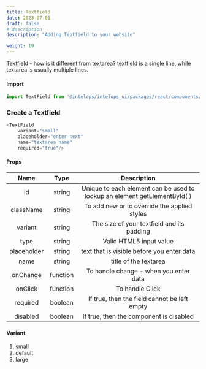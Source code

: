 ```yaml
---
title: Textfield
date: 2023-07-01
draft: false
# description
description: "Adding Textfield to your website"

weight: 19
---
```

Textfield - how is it different from textarea? textfield is a single line, while textarea is usually multiple lines.
 
#### Import 
```js
import TextField from '@intelops/intelops_ui/packages/react/components/TextField/src';
```

### Create a Textfield
```js
<TextField 
    variant="small"
    placeholder="enter text"
    name="textarea name"
    required="true"/>
```

#### Props

| **Name**    |  **Type**   |**Description**       |
| :----:      |    :----:   |    :----:            |
| id          | string      | Unique to each element can be used to lookup an element getElementById( ) |
| className   | string      | To add new or to override the applied styles |
| variant     | string      | The size of your textfield and its padding |
| type        | string      | Valid HTML5 input value |
| placeholder | string      | text that is visible before you enter data |
| name        | string       | title of the textarea |
| onChange    | function     | To handle change - when you enter data |
| onClick     | function     | To handle Click |
| required    | boolean      | If true, then the field cannot be left empty |
| disabled    | boolean      | If true, then the component is disabled |

#### Variant
1. small
2. default
3. large